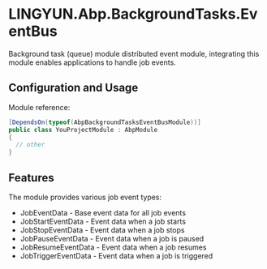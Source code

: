 # LINGYUN.Abp.BackgroundTasks.EventBus

Background task (queue) module distributed event module, integrating this module enables applications to handle job events.

## Configuration and Usage

Module reference:

```csharp
[DependsOn(typeof(AbpBackgroundTasksEventBusModule))]
public class YouProjectModule : AbpModule
{
  // other
}
```

## Features

The module provides various job event types:

- JobEventData - Base event data for all job events
- JobStartEventData - Event data when a job starts
- JobStopEventData - Event data when a job stops
- JobPauseEventData - Event data when a job is paused
- JobResumeEventData - Event data when a job resumes
- JobTriggerEventData - Event data when a job is triggered
